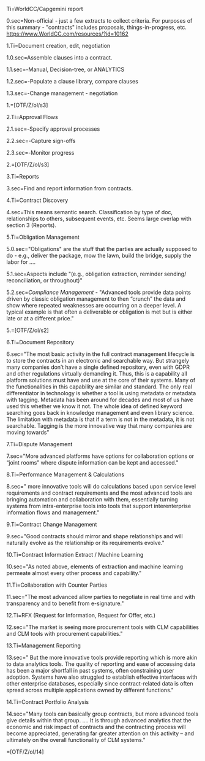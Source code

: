 Ti=WorldCC/Capgemini report

0.sec=Non-official - just a few extracts to collect criteria.  For purposes of this summary - "contracts" includes proposals, things-in-progress, etc.  https://www.WorldCC.com/resources/?id=10162

1.Ti=Document creation, edit, negotiation

1.0.sec=Assemble clauses into a contract.

1.1.sec=-Manual, Decision-tree, or ANALYTICS

1.2.sec=-Populate a clause library, compare clauses

1.3.sec=-Change management - negotiation

1.=[OTF/Z/ol/s3]

2.Ti=Approval Flows

2.1.sec=-Specify approval processes

2.2.sec=-Capture sign-offs

2.3.sec=-Monitor progress

2.=[OTF/Z/ol/s3]

3.Ti=Reports

3.sec=Find and report information from contracts.


4.Ti=Contract Discovery

4.sec=This means semantic search.  Classification by type of doc, relationships to others, subsequent events, etc.  Seems large overlap with section 3 (Reports).


5.Ti=Obligation Management

5.0.sec="Obligations" are the stuff that the parties are actually supposed to do - e.g., deliver the package, mow the lawn, build the bridge, supply the labor for ....

5.1.sec=Aspects include "(e.g., obligation extraction, reminder sending/
reconciliation, or throughout)"

5.2.sec=<i>Compliance Management</i> -  "Advanced tools provide data points driven by classic obligation management to then “crunch” the data and show where repeated weaknesses are occurring on a deeper level. A typical example is that often a deliverable or obligation is met but is either late or at a different price."

5.=[OTF/Z/ol/s2]

6.Ti=Document Repository

6.sec="The most basic activity in the full contract management lifecycle is to store the contracts in an electronic and searchable way. But strangely many companies don’t have a single defined repository, even with GDPR and other regulations virtually demanding it. Thus, this is a capability all platform solutions must have and use at the core of their systems. Many of the functionalities in this capability are similar and standard. The only real differentiator in technology is whether a tool is using metadata or metadata with tagging. Metadata has been around for decades and most of us have used this whether we know it not. The whole idea of defined keyword searching goes back in knowledge management and even library science. The limitation with metadata is that if a term is not in the metadata, it is not searchable. Tagging is the more innovative way that many companies are moving towards"


7.Ti=Dispute Management

7.sec="More advanced platforms have options for collaboration options or “joint rooms” where dispute information can be kept and accessed."


8.Ti=Performance Management & Calculations

8.sec=" more innovative tools will do calculations based upon service level requirements and contract requirements and the most advanced tools are bringing automation and collaboration with them, essentially turning systems from intra-enterprise tools into tools that support interenterprise information flows and management."

9.Ti=Contract Change Management

9.sec="Good contracts should mirror and shape relationships and will naturally evolve as the relationship or its requirements evolve."


10.Ti=Contract Information Extract / Machine Learning

10.sec="As noted above, elements of extraction and machine learning permeate almost every other process and capability."

11.Ti=Collaboration with Counter Parties

11.sec="The most advanced allow parties to negotiate in real time and with transparency and to benefit from e-signature."

12.Ti=RFX (Request for Information, Request for Offer, etc.)

12.sec="The market is seeing more procurement tools with CLM capabilities and CLM tools with procurement capabilities."

13.Ti=Management Reporting

13.sec=" But the more innovative tools provide reporting which is more akin to data analytics tools. The quality of reporting and ease of accessing data has been a major shortfall in past systems, often constraining user adoption. Systems have also struggled to establish effective interfaces with other enterprise databases, especially since contract-related data is often spread across multiple applications owned by different functions."

14.Ti=Contract Portfolio Analysis

14.sec="Many tools can basically group contracts, but more advanced tools give details within that group. .... It is through advanced analytics that the economic and risk impact of contracts and the contracting process will become appreciated, generating far greater attention on this activity – and ultimately on the overall functionality of CLM systems."

=[OTF/Z/ol/14]